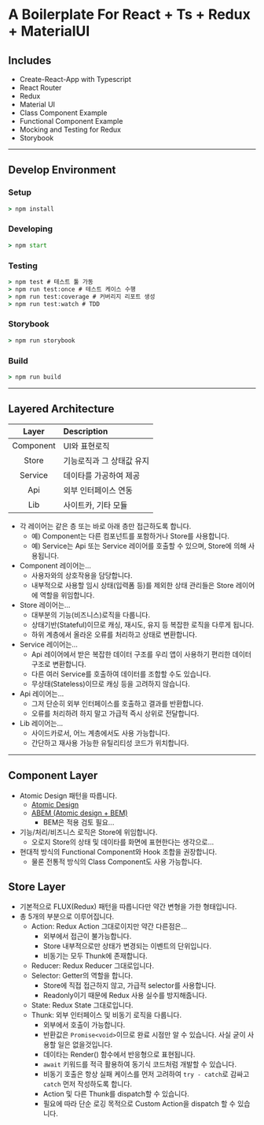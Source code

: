 # A Boilerplate For React + Ts + Redux + MaterialUI

## Includes

- Create-React-App with Typescript
- React Router
- Redux
- Material UI
- Class Component Example
- Functional Component Example
- Mocking and Testing for Redux
- Storybook

---

## Develop Environment

### Setup

```cmd
> npm install
```

### Developing

```cmd
> npm start
```

### Testing

```cmd
> npm test # 테스트 툴 가동
> npm run test:once # 테스트 케이스 수행
> npm run test:coverage # 커버리지 리포트 생성
> npm run test:watch # TDD
```

### Storybook

```cmd
> npm run storybook
```

### Build

```cmd
> npm run build
```

---

## Layered Architecture

|   Layer   | Description               |
| :-------: | :------------------------ |
| Component | UI와 표현로직             |
|   Store   | 기능로직과 그 상태값 유지 |
|  Service  | 데이타를 가공하여 제공    |
|    Api    | 외부 인터페이스 연동      |
|    Lib    | 사이트카, 기타 모듈       |

- 각 레이어는 같은 층 또는 바로 아래 층만 접근하도록 합니다.
  - 예) Component는 다른 컴포넌트를 포함하거나 Store를 사용합니다.
  - 예) Service는 Api 또는 Service 레이어를 호출할 수 있으며, Store에 의해 사용됩니다.
- Component 레이어는...
  - 사용자와의 상호작용을 담당합니다.
  - 내부적으로 사용할 임시 상태(입력폼 등)를 제외한 상태 관리들은 Store 레이어에 역할을 위임합니다.
- Store 레이어는...
  - 대부분의 기능(비즈니스)로직을 다룹니다.
  - 상태기반(Stateful)이므로 캐싱, 재시도, 유지 등 복잡한 로직을 다루게 됩니다.
  - 하위 계층에서 올라온 오류를 처리하고 상태로 변환합니다.
- Service 레이어는...
  - Api 레이어에서 받은 복잡한 데이터 구조를 우리 앱이 사용하기 편리한 데이터 구조로 변환합니다.
  - 다른 여러 Service를 호출하여 데이터를 조합할 수도 있습니다.
  - 무상태(Stateless)이므로 캐싱 등을 고려하지 않습니다.
- Api 레이어는...
  - 그저 단순히 외부 인터페이스를 호출하고 결과를 반환합니다.
  - 오류를 처리하려 하지 말고 가급적 즉시 상위로 전달합니다.
- Lib 레이어는...
  - 사이드카로서, 어느 계층에서도 사용 가능합니다.
  - 간단하고 재사용 가능한 유틸리티성 코드가 위치합니다.

---

## Component Layer

- Atomic Design 패턴을 따릅니다.
  - [Atomic Design](https://brunch.co.kr/@ultra0034/63)
  - [ABEM (Atomic design + BEM)](https://medium.com/@LaunchingDream/abem-5ceb36b8f027)
    - BEM은 적용 검토 필요...
- 기능/처리/비즈니스 로직은 Store에 위임합니다.
  - 오로지 Store의 상태 및 데이타를 화면에 표현한다는 생각으로...
- 현대적 방식의 Functional Component와 Hook 조합을 권장합니다.
  - 물론 전통적 방식의 Class Component도 사용 가능합니다.

## Store Layer

- 기본적으로 FLUX(Redux) 패턴을 따릅니다만 약간 변형을 가한 형태입니다.
- 총 5개의 부분으로 이루어집니다.
  - Action: Redux Action 그대로이지만 약간 다른점은...
    - 외부에서 접근이 불가능합니다.
    - Store 내부적으로만 상태가 변경되는 이벤트의 단위입니다.
    - 비동기는 모두 Thunk에 존재합니다.
  - Reducer: Redux Reducer 그대로입니다.
  - Selector: Getter의 역할을 합니다.
    - Store에 직접 접근하지 않고, 가급적 selector를 사용합니다.
    - Readonly이기 때문에 Redux 사용 실수를 방지해줍니다.
  - State: Redux State 그대로입니다.
  - Thunk: 외부 인터페이스 및 비동기 로직을 다룹니다.
    - 외부에서 호출이 가능합니다.
    - 반환값은 `Promise<void>`이므로 완료 시점만 알 수 있습니다. 사실 굳이 사용할 일은 없을것입니다.
    - 데이타는 Render() 함수에서 반응형으로 표현됩니다.
    - `await` 키워드를 적극 활용하여 동기식 코드처럼 개발할 수 있습니다.
    - 비동기 호출은 항상 실패 케이스를 먼저 고려하여 `try - catch`로 감싸고 `catch` 먼저 작성하도록 합니다.
    - Action 및 다른 Thunk를 dispatch할 수 있습니다.
    - 필요에 따라 단순 로깅 목적으로 Custom Action을 dispatch 할 수 있습니다.
